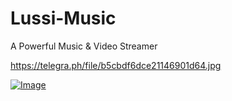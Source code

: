 # Lussi-Music
A Powerful Music &amp; Video Streamer 


https://telegra.ph/file/b5cbdf6dce21146901d64.jpg

[![Image](https://readme-image.herokuapp.com?https://telegra.ph/file/b5cbdf6dce21146901d64.jpg)](https://git.io/image-svg)
